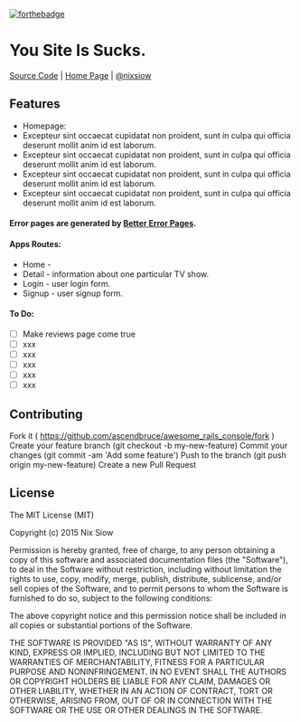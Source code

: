 [![forthebadge](http://forthebadge.com/images/badges/built-with-love.svg)](http://nixsiow.com)

# You Site Is Sucks.

[Source Code](https://github.com/nixsiow/yoursiteissucks) | [Home Page](http://yoursiteissucks.nixsiow.com) | [@nixsiow](http://twitter.com/nixsiow)


## Features

* Homepage:
* Excepteur sint occaecat cupidatat non proident, sunt in culpa qui officia deserunt mollit anim id est laborum.
* Excepteur sint occaecat cupidatat non proident, sunt in culpa qui officia deserunt mollit anim id est laborum.
* Excepteur sint occaecat cupidatat non proident, sunt in culpa qui officia deserunt mollit anim id est laborum.
* Excepteur sint occaecat cupidatat non proident, sunt in culpa qui officia deserunt mollit anim id est laborum.

#### Error pages are generated by [Better Error Pages](https://better-error-pages.statuspage.io/).

#### Apps Routes:
* Home -
* Detail - information about one particular TV show.
* Login - user login form.
* Signup - user signup form.

#### To Do:
- [ ] Make reviews page come true
- [ ] xxx
- [ ] xxx
- [ ] xxx
- [ ] xxx
- [ ] xxx

Contributing
---
Fork it ( https://github.com/ascendbruce/awesome_rails_console/fork )
Create your feature branch (git checkout -b my-new-feature)
Commit your changes (git commit -am 'Add some feature')
Push to the branch (git push origin my-new-feature)
Create a new Pull Request

License
---

The MIT License (MIT)

Copyright (c) 2015 Nix Siow

Permission is hereby granted, free of charge, to any person obtaining a copy of this software and associated documentation files (the "Software"), to deal in the Software without restriction, including without limitation the rights to use, copy, modify, merge, publish, distribute, sublicense, and/or sell copies of the Software, and to permit persons to whom the Software is furnished to do so, subject to the following conditions:

The above copyright notice and this permission notice shall be included in all copies or substantial portions of the Software.

THE SOFTWARE IS PROVIDED "AS IS", WITHOUT WARRANTY OF ANY KIND, EXPRESS OR IMPLIED, INCLUDING BUT NOT LIMITED TO THE WARRANTIES OF MERCHANTABILITY, FITNESS FOR A PARTICULAR PURPOSE AND NONINFRINGEMENT. IN NO EVENT SHALL THE AUTHORS OR COPYRIGHT HOLDERS BE LIABLE FOR ANY CLAIM, DAMAGES OR OTHER LIABILITY, WHETHER IN AN ACTION OF CONTRACT, TORT OR OTHERWISE, ARISING FROM, OUT OF OR IN CONNECTION WITH THE SOFTWARE OR THE USE OR OTHER DEALINGS IN THE SOFTWARE.
